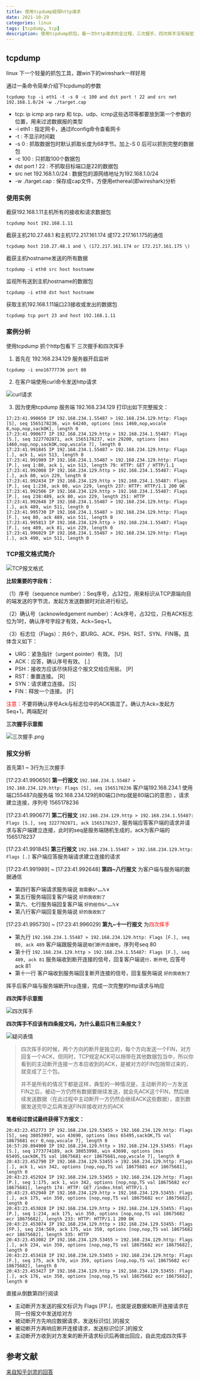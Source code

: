 ```yaml
---
title: 使用tcpdump窥探http请求
date: 2021-10-29
categories: linux
tags: [tcpdump, tcp]
description: 使用tcpdump抓包，看一次http请求的全过程，三次握手、四次挥手没有秘密
---
```


## tcpdump

linux 下一个轻量的抓包工具，跟win下的wireshark一样好用

通过一条命令简单介绍下tcpdump的参数
```
tcpdump tcp -i eth1 -t -s 0 -c 100 and dst port ! 22 and src net 192.168.1.0/24 -w ./target.cap
```
- tcp: ip icmp arp rarp 和 tcp、udp、icmp这些选项等都要放到第一个参数的位置，用来过滤数据报的类型
- -i eth1 : 指定网卡，通过ifconfig命令查看网卡
- -t : 不显示时间戳
- -s 0 : 抓取数据包时默认抓取长度为68字节。加上-S 0 后可以抓到完整的数据包
- -c 100 : 只抓取100个数据包
- dst port ! 22 : 不抓取目标端口是22的数据包
- src net 192.168.1.0/24 : 数据包的源网络地址为192.168.1.0/24
- -w ./target.cap : 保存成cap文件，方便用ethereal(即wireshark)分析

### 使用实例

截获192.168.1.11主机所有的接收和请求数据包
```
tcpdump host 192.168.1.11
```

截获主机210.27.48.1 和主机172.217.161.174 或172.217.161.175的通信
```
tcpdump host 210.27.48.1 and \ (172.217.161.174 or 172.217.161.175 \) 
```

截获主机hostname发送的所有数据
```
tcpdump -i eth0 src host hostname
```

监视所有送到主机hostname的数据包
```
tcpdump -i eth0 dst host hostname
```

获取主机192.168.1.11端口23接收或发出的数据包
```
tcpdump tcp port 23 and host 192.168.1.11
```

### 案例分析

使用tcpdump 抓个http包看下 三次握手和四次挥手

1. 首先在 192.168.234.129 服务器开启监听
```
tcpdump -i eno16777736 port 80
```
2. 在客户端使用curl命令发送http请求
   
![curl请求](../images/curl请求.png)

3. 因为使用tcpdump 服务端 192.168.234.129 打印出如下完整报文：
```
17:23:41.990650 IP 192.168.234.1.55487 > 192.168.234.129.http: Flags [S], seq 1565178236, win 64240, options [mss 1460,nop,wscale 8,nop,nop,sackOK], length 0
17:23:41.990677 IP 192.168.234.129.http > 192.168.234.1.55487: Flags [S.], seq 3227702871, ack 1565178237, win 29200, options [mss 1460,nop,nop,sackOK,nop,wscale 7], length 0
17:23:41.991845 IP 192.168.234.1.55487 > 192.168.234.129.http: Flags [.], ack 1, win 513, length 0
17:23:41.991989 IP 192.168.234.1.55487 > 192.168.234.129.http: Flags [P.], seq 1:80, ack 1, win 513, length 79: HTTP: GET / HTTP/1.1
17:23:41.992008 IP 192.168.234.129.http > 192.168.234.1.55487: Flags [.], ack 80, win 229, length 0
17:23:41.992434 IP 192.168.234.129.http > 192.168.234.1.55487: Flags [P.], seq 1:238, ack 80, win 229, length 237: HTTP: HTTP/1.1 200 OK
17:23:41.992506 IP 192.168.234.129.http > 192.168.234.1.55487: Flags [P.], seq 238:489, ack 80, win 229, length 251: HTTP
17:23:41.992648 IP 192.168.234.1.55487 > 192.168.234.129.http: Flags [.], ack 489, win 511, length 0
17:23:41.995730 IP 192.168.234.1.55487 > 192.168.234.129.http: Flags [F.], seq 80, ack 489, win 511, length 0
17:23:41.995813 IP 192.168.234.129.http > 192.168.234.1.55487: Flags [F.], seq 489, ack 81, win 229, length 0
17:23:41.996029 IP 192.168.234.1.55487 > 192.168.234.129.http: Flags [.], ack 490, win 511, length 0
```

### TCP报文格式简介

![TCP报文格式](../images/tcp报文格式.png)

**比较重要的字段有：**

（1）序号（sequence number）：Seq序号，占32位，用来标识从TCP源端向目的端发送的字节流，发起方发送数据时对此进行标记。

（2）确认号（acknowledgement number）：Ack序号，占32位，只有ACK标志位为1时，确认序号字段才有效，Ack=Seq+1。

（3）标志位（Flags）：共6个，即URG、ACK、PSH、RST、SYN、FIN等。具体含义如下：
- URG：紧急指针（urgent pointer）有效。     [U]
- ACK：应答，确认序号有效。                       [.]
- PSH：接收方应该尽快将这个报文交给应用层。   [P]
- RST：重置连接。                           [R] 
- SYN：请求建立连接。                     [S]
- FIN：释放一个连接。                       [F]

<font color=red>注意：</font>不要将确认序号Ack与标志位中的ACK搞混了。确认方Ack=发起方Seq+1，两端配对

**三次握手示意图**

![三次握手.png](../images/三次握手.png)

### 报文分析

首先第1 ~ 3行为三次握手

[17:23:41.990650] **第一行报文** `192.168.234.1.55487 > 192.168.234.129.http: Flags [S], seq 1565178236` 客户端192.168.234.1 使用端口55487向服务端 192.168.234.129的80端口(http就是80端口的意思) ，请求建立连接，序列号 1565178236

[17:23:41.990677] **第二行报文** `192.168.234.129.http > 192.168.234.1.55487: Flags [S.], seq 3227702871, ack 1565178237,` 服务端应答客户端的请求并请求与客户端建立连接，此时的seq是服务端随机生成的，ack为客户端的 1565178237

[17:23:41.991845] **第三行报文** `192.168.234.1.55487 > 192.168.234.129.http: Flags [.]` 客户端应答服务端请求建立连接的请求

[17:23:41.991989] ~ [17:23:41.992648] **第四~八行报文** 为客户端与服务端的数据通信
- 第四行客户端请求服务端说 `我需要&*……%￥` 
- 第五行服务端回复客户端说 `好的我收到了`  
- 第六、七行服务端回复客户端 `好的给你&*……%￥`  
- 第八行客户端回复服务端说 `好的我收到了` 

[17:23:41.995730] ~ [17:23:41.996029] **第九~十一行报文** 为<font color=red>四次挥手</font>
- 第九行 `192.168.234.1.55487 > 192.168.234.129.http: Flags [F.], seq 80, ack 489` 客户端跟服务端说`咱们断开连接吧`，序列号seq 80
- 第十行 `192.168.234.129.http > 192.168.234.1.55487: Flags [F.], seq 489, ack 81` 服务端收到断开连接的信号，回复客户端说`行，断开吧`, 应答号ack 81
- 第十一行 客户端收到服务端回复断开连接的信号，回复服务端说 `好的我收到了`

挥手后客户端与服务端断开tcp连接，完成一次完整的http请求与响应

**四次挥手示意图**

![四次挥手](../images/四次挥手.png)


**四次挥手不应该有四条报文吗，为什么最后只有三条报文？**

![疑问表情](../images/疑问表情.png)

> 四次挥手的时候，两个方向的断开是独立的，每个方向发送一个FIN，对方回复一个ACK，但同时，TCP规定ACK可以捎带在其他数据包当中，所以你看到的主动断开连接一方本应收到的ACK，是被对方的FIN包捎带过来的，就变成了三个包。
>
> 并不是所有的情况下都是这样，典型的一种情况是，主动断开的一方发送FIN之后，被动一方仍然有数据要继续发送，就会先ACK这个FIN，然后继续发送数据（在此过程中主动断开一方仍然会继续ACK这些数据），直到数据发送完毕之后再发送FIN并接收对方的ACK

**笔者经过尝试最终获得下方报文：** 

```
20:43:23.452773 IP 192.168.234.129.53455 > 192.168.234.129.http: Flags [S], seq 38053997, win 43690, options [mss 65495,sackOK,TS val 18675681 ecr 0,nop,wscale 7], length 0
16:57:20.894900 IP 192.168.234.129.http > 192.168.234.129.53455: Flags [S.], seq 1773774189, ack 38053998, win 43690, options [mss 65495,sackOK,TS val 18675681 ecr 18675681,nop,wscale 7], length 0
20:43:23.452790 IP 192.168.234.129.53455 > 192.168.234.129.http: Flags [.], ack 1, win 342, options [nop,nop,TS val 18675681 ecr 18675681], length 0
20:43:23.452924 IP 192.168.234.129.53455 > 192.168.234.129.http: Flags [P.], seq 1:175, ack 1, win 342, options [nop,nop,TS val 18675682 ecr 18675681], length 174: HTTP: GET /index.html HTTP/1.1
20:43:23.452940 IP 192.168.234.129.http > 192.168.234.129.53455: Flags [.], ack 175, win 350, options [nop,nop,TS val 18675682 ecr 18675682], length 0
20:43:23.453028 IP 192.168.234.129.http > 192.168.234.129.53455: Flags [P.], seq 1:234, ack 175, win 350, options [nop,nop,TS val 18675682 ecr 18675682], length 233: HTTP: HTTP/1.1 200 OK
20:43:23.453074 IP 192.168.234.129.http > 192.168.234.129.53455: Flags [FP.], seq 234:569, ack 175, win 350, options [nop,nop,TS val 18675682 ecr 18675682], length 335: HTTP
20:43:23.453082 IP 192.168.234.129.53455 > 192.168.234.129.http: Flags [.], ack 234, win 350, options [nop,nop,TS val 18675682 ecr 18675682], length 0
20:43:23.453418 IP 192.168.234.129.53455 > 192.168.234.129.http: Flags [F.], seq 175, ack 570, win 359, options [nop,nop,TS val 18675682 ecr 18675682], length 0
20:43:23.453427 IP 192.168.234.129.http > 192.168.234.129.53455: Flags [.], ack 176, win 350, options [nop,nop,TS val 18675682 ecr 18675682], length 0
```

直接从倒数第四行阅读  
- 主动断开方发送的报文标识为 Flags [FP.]，也就是说数据和断开连接请求在同一份报文中发送给对方  
- 被动断开方先响应数据请求，发送标识位[.]的报文
- 被动断开方再响应断开连接请求，发送标识位[F.]的报文  
- 主动断开方收到对方发来的断开请求标识后再做出回应，自此完成四次挥手

## 参考文献
[来自知乎剑灵的回答](https://www.zhihu.com/question/55890292/answer/146719190)  


